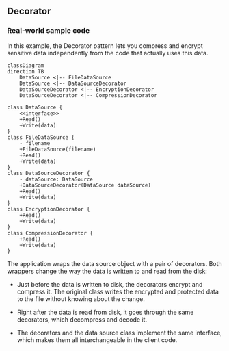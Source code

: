## Decorator

### Real-world sample code

In this example, the Decorator pattern lets you compress and
encrypt sensitive data independently from the code that actually uses this data.

```mermaid
classDiagram
direction TB
	DataSource <|-- FileDataSource
	DataSource <|-- DataSourceDecorator
	DataSourceDecorator <|-- EncryptionDecorator
	DataSourceDecorator <|-- CompressionDecorator

class DataSource {
	<<interface>>
	+Read()
	+Write(data)
}
class FileDataSource {
	- filename
	+FileDataSource(filename)
	+Read()
	+Write(data)
}
class DataSourceDecorator {
	- dataSource: DataSource
	+DataSourceDecorator(DataSource dataSource)
	+Read()
	+Write(data)
}
class EncryptionDecorator {
	+Read()
	+Write(data)
}
class CompressionDecorator {
	+Read()
	+Write(data)
}
```

The application wraps the data source object with a pair of
decorators. Both wrappers change the way the data is written
to and read from the disk:

- Just before the data is written to disk, the decorators encrypt
  and compress it. The original class writes the encrypted and
  protected data to the file without knowing about the change.

- Right after the data is read from disk, it goes through the same
  decorators, which decompress and decode it.

- The decorators and the data source class implement the same
  interface, which makes them all interchangeable in the
  client code.

